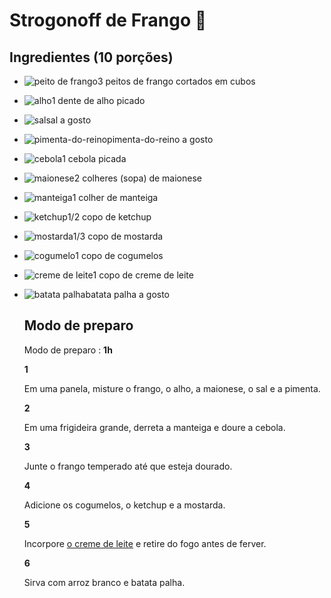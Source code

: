 # Strogonoff de Frango :chicken: 

## Ingredientes (10 porções)

- ![peito de frango](https://static.itdg.com.br/images/40-40/953b29c337943b8c8de5e4e3e4e409d2/peito-de-frango.jpg)3 peitos de frango cortados em cubos

- ![alho](https://static.itdg.com.br/images/40-40/264ab3eddf34e01ab632265039f7ccb4/alho.jpg)1 dente de alho picado

- ![sal](https://static.itdg.com.br/images/40-40/a8c3c6135af458d29f463794aa32c2cf/sal.jpg)sal a gosto

- ![pimenta-do-reino](https://static.itdg.com.br/images/40-40/a8fe5aefe4cb553b29c1baef4bff9884/pimenta-do-reino.jpg)pimenta-do-reino a gosto

- ![cebola](https://static.itdg.com.br/images/40-40/fee490558c51713d4667115bf20aaf60/cebola.jpg)1 cebola picada

- ![maionese](https://static.itdg.com.br/images/40-40/3584b87519b4ddf0e9b07c5d75c27c19/maionese.jpg)2 colheres (sopa) de maionese

- ![manteiga](https://static.itdg.com.br/images/40-40/5d6d504fa1f9508d26aaec6a806b38db/manteiga.jpg)1 colher de manteiga

- ![ketchup](https://static.itdg.com.br/images/40-40/0758d9b8deaaa22383d9fbd839ea686a/ketchup.jpg)1/2 copo de ketchup

- ![mostarda](https://static.itdg.com.br/images/40-40/4a6cad53fb03f8c176eb1dac91ed8494/mostarda.jpg)1/3 copo de mostarda

- ![cogumelo](https://static.itdg.com.br/images/40-40/b48f620a71cf227e9f0b29f5c73f554a/cogumelo.jpg)1 copo de cogumelos

- ![creme de leite](https://static.itdg.com.br/images/40-40/6c8b68b86cf683a8f29557161125dcbd/creme-de-leite.jpg)1 copo de creme de leite

- ![batata palha](https://static.itdg.com.br/images/40-40/46922d147ded1d92b494214ea20ff3c4/batata-palha.jpg)batata palha a gosto

  ## Modo de preparo

  Modo de preparo : **1h**

  **1**

  Em uma panela, misture o frango, o alho, a maionese, o sal e a pimenta.

  **2**

  Em uma frigideira grande, derreta a manteiga e doure a cebola.

  **3**

  Junte o frango temperado até que esteja dourado.

  **4**

  Adicione os cogumelos, o ketchup e a mostarda.

  **5**

  Incorpore [o creme de leite](https://www.tudogostoso.com.br/noticias/creme-de-leite-fresco-caseiro-de-caixinha-e-mais-a5193.htm) e retire do fogo antes de ferver.

  **6**

  Sirva com arroz branco e batata palha.

